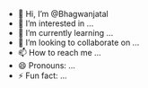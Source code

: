 - 👋 Hi, I’m @Bhagwanjatal
- 👀 I’m interested in ...
- 🌱 I’m currently learning ...
- 💞️ I’m looking to collaborate on ...
- 📫 How to reach me ...
- 😄 Pronouns: ...
- ⚡ Fun fact: ...

<!---
Bhagwanjatal/Bhagwanjatal is a ✨ special ✨ repository because its `README.md` (this file) appears on your GitHub profile.
You can click the Preview link to take a look at your changes.
--->
